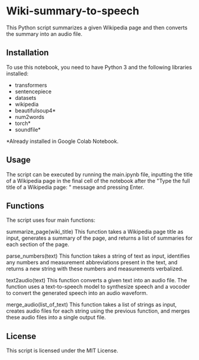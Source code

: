 # Wiki-summary-to-speech
This Python script summarizes a given Wikipedia page and then converts the summary into an audio file.


## Installation
To use this notebook, you need to have Python 3 and the following libraries installed:

* transformers
* sentencepiece
* datasets
* wikipedia
* beautifulsoup4*
* num2words
* torch*
* soundfile*

*Already installed in Google Colab Notebook.


## Usage
The script can be executed by running the main.ipynb file, inputting the title of a Wikipedia page in the final cell of the notebook after the "Type the full title of a Wikipedia page: " message and pressing Enter.


## Functions
The script uses four main functions:

summarize_page(wiki_title)
This function takes a Wikipedia page title as input, generates a summary of the page, and returns a list of summaries for each section of the page.

parse_numbers(text)
This function takes a string of text as input, identifies any numbers and measurement abbreviations present in the text, and returns a new string with these numbers and measurements verbalized.

text2audio(text)
This function converts a given text into an audio file. The function uses a text-to-speech model to synthesize speech and a vocoder to convert the generated speech into an audio waveform.

merge_audio(list_of_text)
This function takes a list of strings as input, creates audio files for each string using the previous function, and merges these audio files into a single output file.


## License
This script is licensed under the MIT License.
